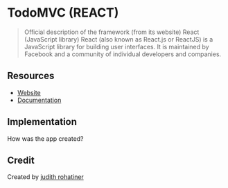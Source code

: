 # TodoMVC (REACT)

> Official description of the framework (from its website)
> React (JavaScript library) React (also known as React.js or ReactJS) is a JavaScript library for building user interfaces. It is maintained by Facebook and a community of individual developers and companies.

## Resources

- [Website](https://reactjs.org)
- [Documentation]()


## Implementation

How was the app created?

## Credit

Created by [judith rohatiner](judithrohatiner@gmail.com)


 
